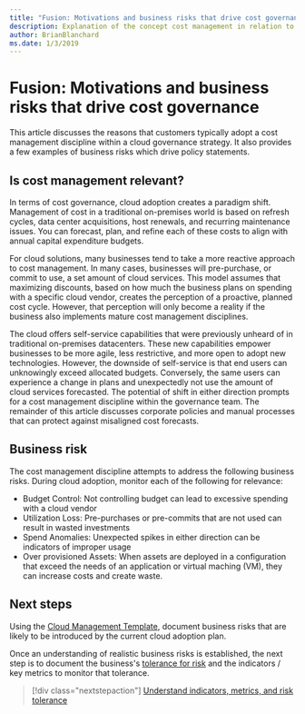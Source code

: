 ```yaml
---
title: "Fusion: Motivations and business risks that drive cost governance"
description: Explanation of the concept cost management in relation to cloud governance
author: BrianBlanchard
ms.date: 1/3/2019
---
```


# Fusion: Motivations and business risks that drive cost governance

This article discusses the reasons that customers typically adopt a cost management discipline within a cloud governance strategy. It also provides a few examples of business risks which drive policy statements.

## Is cost management relevant?

In terms of cost governance, cloud adoption creates a paradigm shift. Management of cost in a traditional on-premises world is based on refresh cycles, data center acquisitions, host renewals, and recurring maintenance issues. You can forecast, plan, and refine each of these costs to align with annual capital expenditure budgets.

For cloud solutions, many businesses tend to take a more reactive approach to cost management. In many cases, businesses will pre-purchase, or commit to use, a set amount of cloud services. This model assumes that maximizing discounts, based on how much the business plans on spending with a specific cloud vendor, creates the perception of a proactive, planned cost cycle. However, that perception will only become a reality if the business also implements mature cost management disciplines.

The cloud offers self-service capabilities that were previously unheard of in traditional on-premises datacenters. These new capabilities empower businesses to be more agile, less restrictive, and more open to adopt new technologies. However, the downside of self-service is that end users can unknowingly exceed allocated budgets. Conversely, the same users can experience a change in plans and unexpectedly not use the amount of cloud services forecasted. The potential of shift in either direction prompts for a cost management discipline within the governance team. The remainder of this article discusses corporate policies and manual processes that can protect against misaligned cost forecasts.

## Business risk

The cost management discipline attempts to address the following business risks. During cloud adoption, monitor each of the following for relevance:

* Budget Control: Not controlling budget can lead to excessive spending with a cloud vendor
* Utilization Loss: Pre-purchases or pre-commits that are not used can result in wasted investments
* Spend Anomalies: Unexpected spikes in either direction can be indicators of improper usage
* Over provisioned Assets: When assets are deployed in a configuration that exceed the needs of an application or virtual maching (VM), they can increase costs and create waste.

## Next steps

Using the [Cloud Management Template](./template.md), document business risks that are likely to be introduced by the current cloud adoption plan.

Once an understanding of realistic business risks is established, the next step is to document the business's [tolerance for risk](./metrics-tolerance.md) and the indicators / key metrics to monitor that tolerance.

> [!div class="nextstepaction"]
> [Understand indicators, metrics, and risk tolerance](./tolerance.md)
